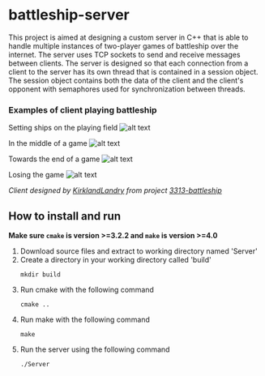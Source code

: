 # battleship-server
This project is aimed at designing a custom server in C++ that is able to handle multiple instances of two-player games of battleship over the internet. The server uses TCP sockets to send and receive messages between clients. The server is designed so that each connection from a client to the server has its own thread that is contained in a session object. The session object contains both the data of the client and the client's opponent with semaphores used for synchronization between threads.

### Examples of client playing battleship
Setting ships on the playing field
![alt text](https://github.com/stefankram/battleship-server/blob/master/images/img1.png "Setting ships on the playing field")

In the middle of a game
![alt text](https://github.com/stefankram/battleship-server/blob/master/images/img2.png "In the middle of a game")

Towards the end of a game
![alt text](https://github.com/stefankram/battleship-server/blob/master/images/img3.png "Towards the end of a game")

Losing the game
![alt text](https://github.com/stefankram/battleship-server/blob/master/images/img4.png "Losing the game")

*Client designed by [KirklandLandry](https://github.com/KirklandLandry) from project [3313-battleship](https://github.com/KirklandLandry/3313-battleship)*

## How to install and run

**Make sure `cmake` is version >=3.2.2 and `make` is version >=4.0**

1. Download source files and extract to working directory named 'Server'
2. Create a directory in your working directory called 'build'
	```shell
	mkdir build
	```
3. Run cmake with the following command
	```shell
	cmake ..
	```
4. Run make with the following command
	```shell
	make
	```
5. Run the server using the following command
	```shell
	./Server
	```